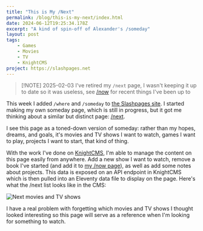 ```yaml
---
title: "This is My /Next"
permalink: /blog/this-is-my-next/index.html
date: 2024-06-12T19:25:34.178Z
excerpt: "A kind of spin-off of Alexander's /someday"
layout: post
tags:
    - Games
    - Movies
    - TV
    - KnightCMS
project: https://slashpages.net
---
```


> [!NOTE] 2025-02-03
> I've retired my `/next` page, I wasn't keeping it up to date so it was useless, see [/now](/now) for recent things I've been up to

This week I added `/where` and `/someday` to [the Slashpages site](https://slashpages.net). I started making my own someday page, which is still in progress, but it got me thinking about a similar but distinct page: [/next](/next).

I see this page as a toned-down version of someday: rather than my hopes, dreams, and goals, it's movies and TV shows I want to watch, games I want to play, projects I want to start, that kind of thing.

With the work I've done on [KnightCMS](https://rknight.me/blog/knightcms-just-for-me/), I'm able to manage the content on this page easily from anywhere. Add a new show I want to watch, remove a book I've started (and add it to [my /now page](/now)), as well as add some notes about projects. This data is exposed on an API endpoint in KnightCMS which is then pulled into an Eleventy data file to display on the page. Here's what the /next list looks like in the CMS:

![Next movies and TV shows](https://cdn.rknight.me/site/next-movies-and-tv.jpg)

I have a real problem with forgetting which movies and TV shows I thought looked interesting so this page will serve as a reference when I'm looking for something to watch.